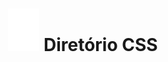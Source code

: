<h1 align="center"><img alt="Ícone : Aranha Branca" title="spider-man" src="../images/icons/spider.svg" width="50px"/> Diretório CSS </h1>